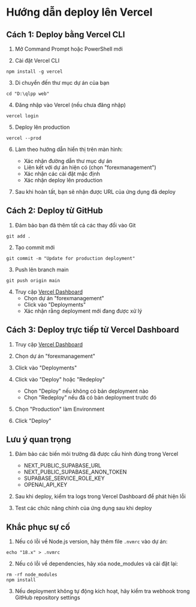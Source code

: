 # Hướng dẫn deploy lên Vercel

## Cách 1: Deploy bằng Vercel CLI

1. Mở Command Prompt hoặc PowerShell mới

2. Cài đặt Vercel CLI
```
npm install -g vercel
```

3. Di chuyển đến thư mục dự án của bạn
```
cd "D:\qlpp web"
```

4. Đăng nhập vào Vercel (nếu chưa đăng nhập)
```
vercel login
```

5. Deploy lên production
```
vercel --prod
```

6. Làm theo hướng dẫn hiển thị trên màn hình:
   - Xác nhận đường dẫn thư mục dự án
   - Liên kết với dự án hiện có (chọn "forexmanagement")
   - Xác nhận các cài đặt mặc định
   - Xác nhận deploy lên production

7. Sau khi hoàn tất, bạn sẽ nhận được URL của ứng dụng đã deploy

## Cách 2: Deploy từ GitHub

1. Đảm bảo bạn đã thêm tất cả các thay đổi vào Git
```
git add .
```

2. Tạo commit mới
```
git commit -m "Update for production deployment"
```

3. Push lên branch main
```
git push origin main
```

4. Truy cập [Vercel Dashboard](https://vercel.com/dashboard)
   - Chọn dự án "forexmanagement"
   - Click vào "Deployments"
   - Xác nhận rằng deployment mới đang được xử lý

## Cách 3: Deploy trực tiếp từ Vercel Dashboard

1. Truy cập [Vercel Dashboard](https://vercel.com/dashboard)

2. Chọn dự án "forexmanagement"

3. Click vào "Deployments"

4. Click vào "Deploy" hoặc "Redeploy"
   - Chọn "Deploy" nếu không có bản deployment nào
   - Chọn "Redeploy" nếu đã có bản deployment trước đó

5. Chọn "Production" làm Environment

6. Click "Deploy"

## Lưu ý quan trọng

1. Đảm bảo các biến môi trường đã được cấu hình đúng trong Vercel
   - NEXT_PUBLIC_SUPABASE_URL
   - NEXT_PUBLIC_SUPABASE_ANON_TOKEN
   - SUPABASE_SERVICE_ROLE_KEY
   - OPENAI_API_KEY

2. Sau khi deploy, kiểm tra logs trong Vercel Dashboard để phát hiện lỗi

3. Test các chức năng chính của ứng dụng sau khi deploy

## Khắc phục sự cố

1. Nếu có lỗi về Node.js version, hãy thêm file `.nvmrc` vào dự án:
```
echo "18.x" > .nvmrc
```

2. Nếu có lỗi về dependencies, hãy xóa node_modules và cài đặt lại:
```
rm -rf node_modules
npm install
```

3. Nếu deployment không tự động kích hoạt, hãy kiểm tra webhook trong GitHub repository settings 